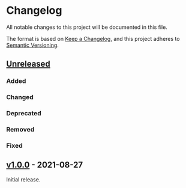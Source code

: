 # Changelog
All notable changes to this project will be documented in this file.

The format is based on [Keep a Changelog](https://keepachangelog.com/en/1.0.0/),
and this project adheres to [Semantic Versioning](https://semver.org/spec/v2.0.0.html).

## [Unreleased]

### Added

### Changed

### Deprecated

### Removed

### Fixed

## [v1.0.0] - 2021-08-27

Initial release.

[Unreleased]: <https://github.com/stac-extensions/table/compare/v1.0.0...HEAD>
[v1.0.0]: <https://github.com/stac-extensions/table/tree/v1.0.0>
